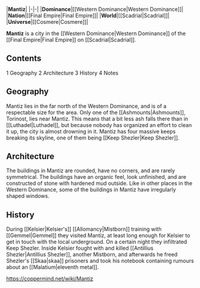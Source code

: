 |**Mantiz**|
|-|-|
|**Dominance**|[[Western Dominance\|Western Dominance]]|
|**Nation**|[[Final Empire\|Final Empire]]|
|**World**|[[Scadrial\|Scadrial]]|
|**Universe**|[[Cosmere\|Cosmere]]|

**Mantiz** is a city in the [[Western Dominance\|Western Dominance]] of the [[Final Empire\|Final Empire]] on [[Scadrial\|Scadrial]].

## Contents

1 Geography
2 Architecture
3 History
4 Notes


## Geography
Mantiz lies in the far north of the Western Dominance, and is of a respectable size for the area.
Only one of the [[Ashmounts\|Ashmounts]], Torinost, lies near Mantiz. This means that a bit less ash falls there than in [[Luthadel\|Luthadel]], but because nobody has organized an effort to clean it up, the city is almost drowning in it.
Mantiz has four massive keeps breaking its skyline, one of them being [[Keep Shezler\|Keep Shezler]].

## Architecture
The buildings in Mantiz are rounded, have no corners, and are rarely symmetrical. The buildings have an organic feel, look unfinished, and are constructed of stone with hardened mud outside. Like in other places in the Western Dominance, some of the buildings in Mantiz have irregularly shaped windows.

## History
During [[Kelsier\|Kelsier's]] [[Allomancy\|Mistborn]] training with [[Gemmel\|Gemmel]] they visited Mantiz, at least long enough for Kelsier to get in touch with the local underground. On a certain night they infiltrated Keep Shezler. Inside Kelsier fought with and killed [[Antillius Shezler\|Antillius Shezler]], another Mistborn, and afterwards he freed Shezler's [[Skaa\|skaa]] prisoners and took his notebook containing rumours about an [[Malatium\|eleventh metal]].



https://coppermind.net/wiki/Mantiz